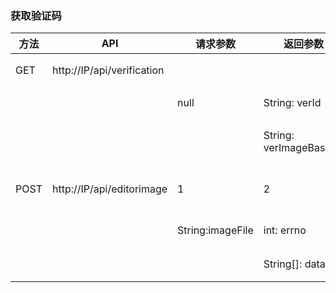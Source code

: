 ### 获取验证码

| 方法   | API                           | 请求参数         |  返回参数               |       说明
|------ |------                          |------           | -------                | ------
|GET    | http://IP/api/verification     |                 |                        | 获取验证码
|       |                                | null            | String: verId          | 验证码id
|       |                                |                 | String: verImageBase64 | 验证码图片Base64
|POST   | http://IP/api/editorimage      | 1               |  2                     | 富文本图片上传地址
|       |                                |String:imageFile | int: errno             | 上传文件名
|       |                                |                 | String[]: data         | 图片地址列表
